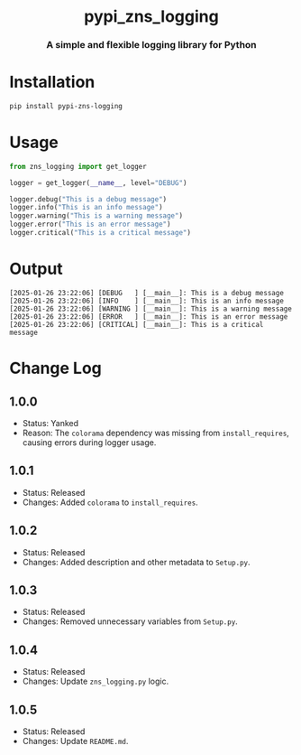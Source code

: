 <h1 align="center">pypi_zns_logging</h1>

<h3 align="center">A simple and flexible logging library for Python</h3>

# Installation

```bash
pip install pypi-zns-logging
```

# Usage

```python
from zns_logging import get_logger

logger = get_logger(__name__, level="DEBUG")

logger.debug("This is a debug message")
logger.info("This is an info message")
logger.warning("This is a warning message")
logger.error("This is an error message")
logger.critical("This is a critical message")
```

# Output

```
[2025-01-26 23:22:06] [DEBUG   ] [__main__]: This is a debug message
[2025-01-26 23:22:06] [INFO    ] [__main__]: This is an info message
[2025-01-26 23:22:06] [WARNING ] [__main__]: This is a warning message
[2025-01-26 23:22:06] [ERROR   ] [__main__]: This is an error message
[2025-01-26 23:22:06] [CRITICAL] [__main__]: This is a critical message
```

# Change Log

## 1.0.0
- Status: Yanked
- Reason: The `colorama` dependency was missing from `install_requires`, causing errors during logger usage.

## 1.0.1
- Status: Released
- Changes: Added `colorama` to `install_requires`.

## 1.0.2
- Status: Released
- Changes: Added description and other metadata to `Setup.py`.

## 1.0.3
- Status: Released
- Changes: Removed unnecessary variables from `Setup.py`.

## 1.0.4
- Status: Released
- Changes: Update `zns_logging.py` logic.

## 1.0.5
- Status: Released
- Changes: Update `README.md`.
